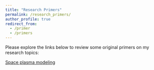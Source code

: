 ```yaml
---
title: "Research Primers"
permalink: /research_primers/
author_profile: true
redirect_from:
  - /primer
  - /primers
---
```


Please explore the links below to review some original primers on my research topics:

[Space plasma modeling](space_plasma_primer.md)

